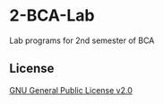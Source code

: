 # 2-BCA-Lab

Lab programs for 2nd semester of BCA



## License

[GNU General Public License v2.0](https://choosealicense.com/licenses/gpl-2.0/)

